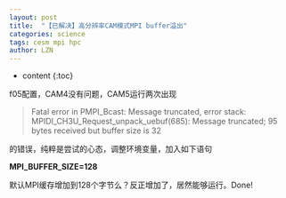 ```yaml
---
layout: post
title:  "【已解决】高分辨率CAM模式MPI buffer溢出" 
categories: science
tags: cesm mpi hpc
author: LZN
---
```


* content
{:toc}

f05配置，CAM4没有问题，CAM5运行两次出现
<blockquote>Fatal error in PMPI_Bcast: Message truncated, error stack:
MPIDI_CH3U_Request_unpack_uebuf(685): Message truncated; 95 bytes received but buffer size is 32</blockquote>
的错误，纯粹是尝试的心态，调整环境变量，加入如下语句

<strong>MPI_BUFFER_SIZE=128</strong>

默认MPI缓存增加到128个字节么？反正增加了，居然能够运行。Done!
